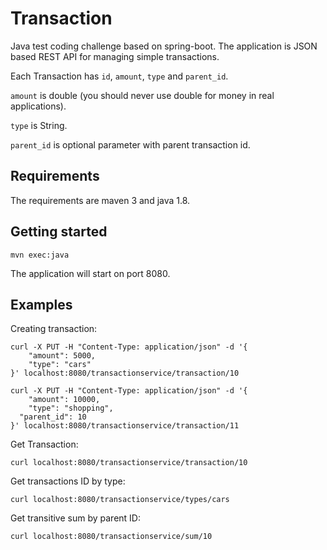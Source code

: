 # Transaction
Java test coding challenge based on spring-boot.
The application is JSON based REST API for managing simple transactions.


Each Transaction has `id`, `amount`, `type` and `parent_id`.


`amount` is double (you should never use double for money in real applications).


`type` is String.


`parent_id` is optional parameter with parent transaction id.

## Requirements
The requirements are maven 3 and java 1.8.

## Getting started

```
mvn exec:java
```
The application will start on port 8080.

## Examples

Creating transaction:
```
curl -X PUT -H "Content-Type: application/json" -d '{
	"amount": 5000,
	"type": "cars"
}' localhost:8080/transactionservice/transaction/10
```
```
curl -X PUT -H "Content-Type: application/json" -d '{
	"amount": 10000,
	"type": "shopping",
  "parent_id": 10
}' localhost:8080/transactionservice/transaction/11
```
Get Transaction:
```
curl localhost:8080/transactionservice/transaction/10
```
Get transactions ID by type:
```
curl localhost:8080/transactionservice/types/cars
```
Get transitive sum by parent ID:
```
curl localhost:8080/transactionservice/sum/10
```

